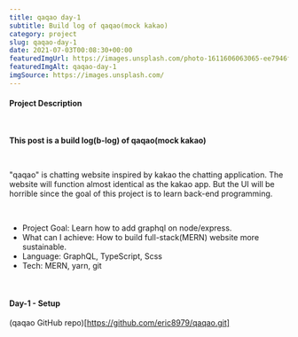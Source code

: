 ```yaml
---
title: qaqao day-1
subtitle: Build log of qaqao(mock kakao)
category: project
slug: qaqao-day-1
date: 2021-07-03T00:08:30+00:00
featuredImgUrl: https://images.unsplash.com/photo-1611606063065-ee7946f0787a?ixid=MnwxMjA3fDB8MHxzZWFyY2h8NHx8bWVzc2FnZXxlbnwwfHwwfHw%3D&ixlib=rb-1.2.1&auto=format&fit=crop&w=900&q=60
featuredImgAlt: qaqao-day-1
imgSource: https://images.unsplash.com/
---
```


#### Project Description

<br>

**This post is a build log(b-log) of qaqao(mock kakao)**

<br>

"qaqao" is chatting website inspired by kakao the chatting application. The website will function almost identical as the kakao app. But the UI will be horrible since the goal of this project is to learn back-end programming.

<br>

- Project Goal: Learn how to add graphql on node/express.
- What can I achieve: How to build full-stack(MERN) website more sustainable.
- Language: GraphQL, TypeScript, Scss
- Tech: MERN, yarn, git

<br>

#### Day-1 - Setup

(qaqao GitHub repo)[https://github.com/eric8979/qaqao.git]

<br>

####
